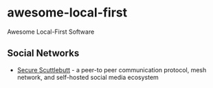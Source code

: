 # awesome-local-first
Awesome Local-First Software

## Social Networks

- [Secure Scuttlebutt](https://scuttlebutt.nz/) - a peer-to peer communication protocol, mesh network, and self-hosted social media ecosystem
